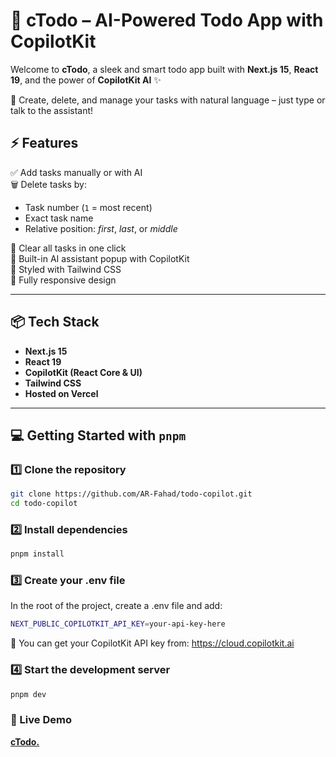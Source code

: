# 🧠 cTodo – AI-Powered Todo App with CopilotKit

Welcome to **cTodo**, a sleek and smart todo app built with **Next.js 15**, **React 19**, and the power of **CopilotKit AI** ✨

🚀 Create, delete, and manage your tasks with natural language – just type or talk to the assistant!

## ⚡ Features

✅ Add tasks manually or with AI  
🗑️ Delete tasks by:

- Task number (`1` = most recent)
- Exact task name
- Relative position: _first_, _last_, or _middle_

🧹 Clear all tasks in one click  
💬 Built-in AI assistant popup with CopilotKit  
🎨 Styled with Tailwind CSS  
📱 Fully responsive design

---

## 📦 Tech Stack

- **Next.js 15**
- **React 19**
- **CopilotKit (React Core & UI)**
- **Tailwind CSS**
- **Hosted on Vercel**

---

## 💻 Getting Started with `pnpm`

### 1️⃣ Clone the repository

```bash
git clone https://github.com/AR-Fahad/todo-copilot.git
cd todo-copilot
```

### 2️⃣ Install dependencies

```bash
pnpm install
```

### 3️⃣ Create your .env file

In the root of the project, create a .env file and add:

```bash
NEXT_PUBLIC_COPILOTKIT_API_KEY=your-api-key-here
```

🔑 You can get your CopilotKit API key from: https://cloud.copilotkit.ai

### 4️⃣ Start the development server

```bash
pnpm dev
```

### 🔗 Live Demo

**[cTodo.](https://todo-copilot-ten.vercel.app)**
